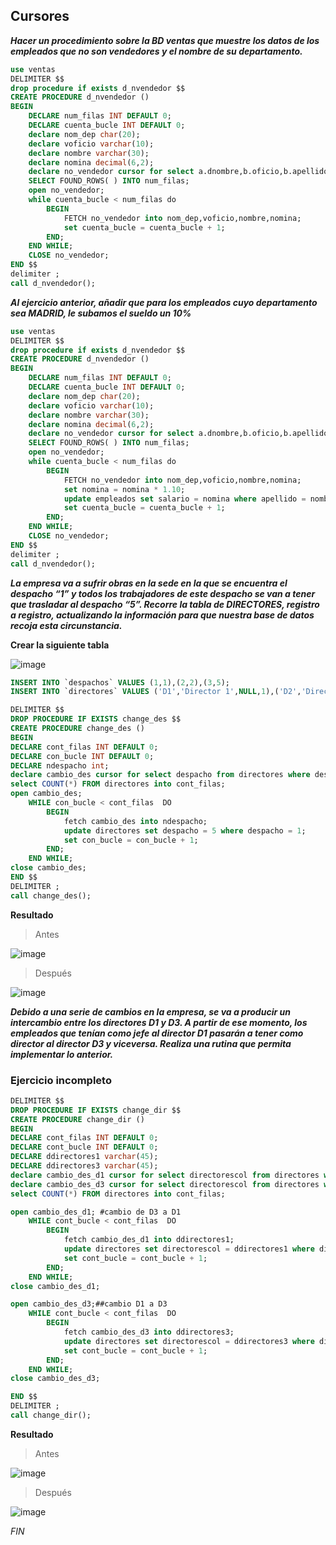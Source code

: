 ## Cursores

***Hacer un procedimiento sobre la BD ventas que muestre los datos de los empleados que no son vendedores y el nombre de su departamento.***

```sql
use ventas
DELIMITER $$
drop procedure if exists d_nvendedor $$
CREATE PROCEDURE d_nvendedor ()
BEGIN
	DECLARE num_filas INT DEFAULT 0;
    DECLARE cuenta_bucle INT DEFAULT 0;
	declare nom_dep char(20);
	declare voficio varchar(10);
	declare nombre varchar(30);
	declare nomina decimal(6,2);
	declare no_vendedor cursor for select a.dnombre,b.oficio,b.apellido,b.salario from departamentos a,empleados b where b.oficio not like "VENDEDOR" and a.dep_no=b.dep_no;
    SELECT FOUND_ROWS( ) INTO num_filas;
	open no_vendedor;
	while cuenta_bucle < num_filas do
		BEGIN
			FETCH no_vendedor into nom_dep,voficio,nombre,nomina;
            set cuenta_bucle = cuenta_bucle + 1;
		END;
	END WHILE;
    CLOSE no_vendedor;
END $$
delimiter ;
call d_nvendedor();
```

***Al ejercicio anterior, añadir que para los empleados cuyo departamento sea MADRID, le subamos el sueldo un 10%***

```sql
use ventas
DELIMITER $$
drop procedure if exists d_nvendedor $$
CREATE PROCEDURE d_nvendedor ()
BEGIN
	DECLARE num_filas INT DEFAULT 0;
    DECLARE cuenta_bucle INT DEFAULT 0;
	declare nom_dep char(20);
	declare voficio varchar(10);
	declare nombre varchar(30);
	declare nomina decimal(6,2);
	declare no_vendedor cursor for select a.dnombre,b.oficio,b.apellido,b.salario from departamentos a,empleados b where b.oficio not like "VENDEDOR" and a.localidad like "MADRID" and a.dep_no=b.dep_no;
    SELECT FOUND_ROWS( ) INTO num_filas;
	open no_vendedor;
	while cuenta_bucle < num_filas do
		BEGIN
			FETCH no_vendedor into nom_dep,voficio,nombre,nomina;
            set nomina = nomina * 1.10;
            update empleados set salario = nomina where apellido = nombre;
            set cuenta_bucle = cuenta_bucle + 1;
		END;
	END WHILE;
    CLOSE no_vendedor;
END $$
delimiter ;
call d_nvendedor();
```

***La empresa va a sufrir obras en la sede en la que se encuentra el despacho “1” y todos los trabajadores de este despacho se van a tener que trasladar al despacho “5”. Recorre la tabla de DIRECTORES, registro a registro, actualizando la información para que nuestra base de datos recoja esta circunstancia.***

**Crear la siguiente tabla**

![image](https://user-images.githubusercontent.com/92717152/156905784-71c927da-ebb3-4f9b-9bec-4f979e31ef54.png)

```sql
INSERT INTO `despachos` VALUES (1,1),(2,2),(3,5);
INSERT INTO `directores` VALUES ('D1','Director 1',NULL,1),('D2','Director 2','D1',2),('D21','Director 21','D2',2),('D22','Director 22','D2',2),('D3','Director 3','D1',3),('D31','Director 31','D3',NULL);
```
```sql
DELIMITER $$
DROP PROCEDURE IF EXISTS change_des $$
CREATE PROCEDURE change_des ()
BEGIN
DECLARE cont_filas INT DEFAULT 0;
DECLARE con_bucle INT DEFAULT 0;
DECLARE ndespacho int;
declare cambio_des cursor for select despacho from directores where despacho = 1;
select COUNT(*) FROM directores into cont_filas;
open cambio_des;
	WHILE con_bucle < cont_filas  DO
		BEGIN
			fetch cambio_des into ndespacho;
			update directores set despacho = 5 where despacho = 1;
			set con_bucle = con_bucle + 1;
		END;
    END WHILE;
close cambio_des;
END $$
DELIMITER ;
call change_des();
```

**Resultado**

> Antes

![image](https://user-images.githubusercontent.com/92717152/156905772-78d36eee-4970-4b2f-bec7-0296b48e369a.png)

> Después

![image](https://user-images.githubusercontent.com/92717152/156905763-aac202e1-6fe5-4675-a525-816a09bfb86a.png)

***Debido a una serie de cambios en la empresa, se va a producir un intercambio entre los directores D1 y D3. A partir de ese momento, los empleados que tenían como jefe al director D1 pasarán a tener como director al director D3 y viceversa. Realiza una rutina que permita implementar lo anterior.***

### Ejercicio incompleto

```sql
DELIMITER $$
DROP PROCEDURE IF EXISTS change_dir $$
CREATE PROCEDURE change_dir ()
BEGIN
DECLARE cont_filas INT DEFAULT 0;
DECLARE cont_bucle INT DEFAULT 0;
DECLARE ddirectores1 varchar(45);
DECLARE ddirectores3 varchar(45);
declare cambio_des_d1 cursor for select directorescol from directores where directorescol="D1";
declare cambio_des_d3 cursor for select directorescol from directores where directorescol="D3";
select COUNT(*) FROM directores into cont_filas; 

open cambio_des_d1; #cambio de D3 a D1
	WHILE cont_bucle < cont_filas  DO 
		BEGIN
			fetch cambio_des_d1 into ddirectores1;
            update directores set directorescol = ddirectores1 where directorescol = "D3";
			set cont_bucle = cont_bucle + 1;
		END;
    END WHILE;
close cambio_des_d1;

open cambio_des_d3;##cambio D1 a D3
	WHILE cont_bucle < cont_filas  DO
		BEGIN
			fetch cambio_des_d3 into ddirectores3;
            update directores set directorescol = ddirectores3 where directorescol = "D1";
			set cont_bucle = cont_bucle + 1;
		END;
    END WHILE;
close cambio_des_d3;

END $$
DELIMITER ;
call change_dir();
```

**Resultado**

>Antes

![image](https://user-images.githubusercontent.com/92717152/156905757-b799c990-e609-4086-81a2-34da14cc9e6e.png)

> Después

![image](https://user-images.githubusercontent.com/92717152/156905755-0d208531-eadc-4c18-b97f-68c5f705634d.png)

*FIN*
